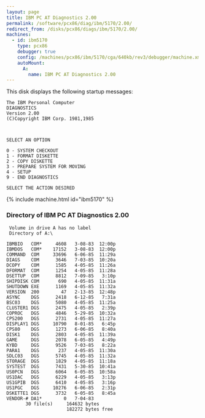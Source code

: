 ```yaml
---
layout: page
title: IBM PC AT Diagnostics 2.00
permalink: /software/pcx86/diag/ibm/5170/2.00/
redirect_from: /disks/pcx86/diags/ibm/5170/2.00/
machines:
  - id: ibm5170
    type: pcx86
    debugger: true
    config: /machines/pcx86/ibm/5170/cga/640kb/rev3/debugger/machine.xml
    autoMount:
      A:
        name: IBM PC AT Diagnostics 2.00
---
```


This disk displays the following startup messages:

    The IBM Personal Computer                                                       
    DIAGNOSTICS                                                                     
    Version 2.00                                                                    
    (C)Copyright IBM Corp. 1981,1985                                                
                                                                                    
                                                                                    
                                                                                    
    SELECT AN OPTION                                                                
                                                                                    
    0 - SYSTEM CHECKOUT                                                             
    1 - FORMAT DISKETTE                                                             
    2 - COPY DISKETTE                                                               
    3 - PREPARE SYSTEM FOR MOVING                                                   
    4 - SETUP                                                                       
    9 - END DIAGNOSTICS                                                             
                                                                                    
    SELECT THE ACTION DESIRED                                                       

{% include machine.html id="ibm5170" %}

### Directory of IBM PC AT Diagnostics 2.00

     Volume in drive A has no label
     Directory of A:\

    IBMBIO   COM*     4608   3-08-83  12:00p
    IBMDOS   COM*    17152   3-08-83  12:00p
    COMMAND  COM     33696   6-06-85  11:29a
    DIAGS    COM      3646   7-03-85  10:20a
    DCOPY    COM      1585   4-05-85  11:26a
    DFORMAT  COM      1254   4-05-85  11:28a
    DSETTUP  COM      8812   7-09-85   3:10p
    SHIPDISK COM       690   4-05-85  11:31a
    SHUTDOWN EXE      1169   4-05-85  11:32a
    VERSION  200        47   2-13-85  12:48p
    ASYNC    DGS      2418   6-12-85   7:31a
    BSC03    DGS      5080   4-05-85  11:25a
    CLUSTER1 DGS      2475   4-05-85   2:39p
    COPROC   DGS      4846   5-29-85  10:32a
    CPS200   DGS      2731   4-05-85  11:27a
    DISPLAY1 DGS     10790   8-01-85   6:45p
    CPS80    DGS      1273   6-06-85   8:40a
    DISK1    DGS      2803   4-05-85  11:39a
    GAME     DGS      2078   6-05-85   4:49p
    KYBD     DGS      9526   7-03-85   8:22a
    PARA1    DGS       237   4-05-85  11:30a
    SDLC03   DGS      5745   4-05-85  11:32a
    STORAGE  DGS      1829   4-05-85  11:18a
    SYSTEST  DGS      7431   5-30-85  10:41a
    US0PCN   DGS      6064   6-05-85  10:58a
    US1DAC   DGS      6229   4-05-85   3:13p
    US1GPIB  DGS      6410   4-05-85   3:16p
    US1PGC   DGS     10276   6-06-85   2:31p
    DSKETTE1 DGS      3732   6-05-85   8:45a
    VENDOR-# DA1*        0   7-04-83
           30 file(s)     164632 bytes
                          182272 bytes free
